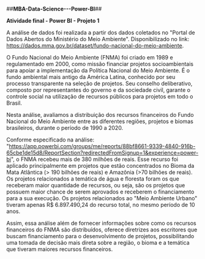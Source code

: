 ##**MBA-Data-Science---Power-BI**##

**Atividade final - Power BI - Projeto 1**

A análise de dados foi realizada a partir dos dados coletados no "Portal de Dados Abertos do Ministério do Meio Ambiente". Disponibilizado no link: https://dados.mma.gov.br/dataset/fundo-nacional-do-meio-ambiente. 

O Fundo Nacional do Meio Ambiente (FNMA) foi criado em 1989 e regulamentado em 2000, como missão financiar projetos socioambientais para apoiar a implementação da Política Nacional do Meio Ambiente. É o fundo ambiental mais antigo da América Latina, conhecido por seu processo transparente na seleção de projetos. Seu conselho deliberativo, composto por representantes do governo e da sociedade civil, garante o controle social na utilização de recursos públicos para projetos em todo o Brasil.

Nesta análise, avaliamos a distribuição dos recursos financeiros do Fundo Nacional do Meio Ambiente entre as diferentes regiões, projetos e biomas brasileiros, durante o período de 1990 a 2020.

Conforme especificado na análise: "https://app.powerbi.com/groups/me/reports/88bf8661-9339-4840-916b-65cbe1de15d8/ReportSection?redirectedFromSignup=1&experience=power-bi", o FNMA recebeu mais de 380 milhões de reais. Esse recurso foi aplicado principalmente em projetos que estão concentrados no Bioma da Mata Atlântica (> 190 bilhões de reais) e Amazônia (>70 bilhões de reais). Os projetos relacionados a temática de água e floresta foram os que receberam maior quantidade de recursos, ou seja, são os projetos que possuem maior chance de serem aprovados e receberem o financiamento para a sua execução. Os projetos relacionados ao "Meio Ambiente Urbano" tiveram apenas R$ 6.897.490,24 do recurso total, no mesmo período de 10 anos.

Assim, essa análise além de fornecer informações sobre como os recursos financeiros do FNMA são distribuídos, oferece diretrizes aos escritores que buscam financiamento para o desenvolvimento de projetos, possibilitando uma tomada de decisão mais direta sobre a região, o bioma e a temática que tiveram maiores recursos financeiros.
